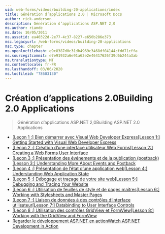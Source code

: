 ```yaml
---
uid: web-forms/videos/building-20-applications/index
title: Génération d’applications 2,0 | Microsoft Docs
author: rick-anderson
description: Génération d’applications ASP.NET 2,0
ms.author: riande
ms.date: 10/05/2011
ms.assetid: ea40322d-2e77-4c37-8227-e650b286e373
msc.legacyurl: /web-forms/videos/building-20-applications
msc.type: chapter
ms.openlocfilehash: e9c8387d0c31db4969c3468df04144cfdd71cffa
ms.sourcegitcommit: e7e91932a6e91a63e2e46417626f39d6b244a3ab
ms.translationtype: MT
ms.contentlocale: fr-FR
ms.lasthandoff: 03/06/2020
ms.locfileid: "78603130"
---
```

# <a name="building-20-applications"></a><span data-ttu-id="63691-103">Création d’applications 2.0</span><span class="sxs-lookup"><span data-stu-id="63691-103">Building 2.0 Applications</span></span>

> <span data-ttu-id="63691-104">Génération d’applications ASP.NET 2,0</span><span class="sxs-lookup"><span data-stu-id="63691-104">Building ASP.NET 2.0 Applications</span></span>

- <span data-ttu-id="63691-105">[[Leçon 1 :] Bien démarrer avec Visual Web Developer Express](lesson-1-getting-started-with-visual-web-developer-express.md)</span><span class="sxs-lookup"><span data-stu-id="63691-105">[[Lesson 1:] Getting Started with Visual Web Developer Express](lesson-1-getting-started-with-visual-web-developer-express.md)</span></span>
- <span data-ttu-id="63691-106">[[Leçon 2 :] Création d’une interface utilisateur Web Forms](lesson-2-creating-a-web-forms-user-interface.md)</span><span class="sxs-lookup"><span data-stu-id="63691-106">[[Lesson 2:] Creating a Web Forms User Interface](lesson-2-creating-a-web-forms-user-interface.md)</span></span>
- <span data-ttu-id="63691-107">[[Leçon 3 :] Présentation des événements et de la publication (postback)](lesson-3-understanding-more-about-events-and-postback.md)</span><span class="sxs-lookup"><span data-stu-id="63691-107">[[Lesson 3:] Understanding More About Events and Postback](lesson-3-understanding-more-about-events-and-postback.md)</span></span>
- <span data-ttu-id="63691-108">[[Leçon 4 :] Présentation de l’état d’une application web](lesson-4-understanding-web-application-state.md)</span><span class="sxs-lookup"><span data-stu-id="63691-108">[[Lesson 4:] Understanding Web Application State](lesson-4-understanding-web-application-state.md)</span></span>
- <span data-ttu-id="63691-109">[[Leçon 5 :] Débogage et traçage de votre site web](lesson-5-debugging-and-tracing-your-website.md)</span><span class="sxs-lookup"><span data-stu-id="63691-109">[[Lesson 5:] Debugging and Tracing Your Website](lesson-5-debugging-and-tracing-your-website.md)</span></span>
- <span data-ttu-id="63691-110">[[Leçon 6 :] Utilisation de feuilles de style et de pages maîtres](lesson-6-working-with-stylesheets-and-master-pages.md)</span><span class="sxs-lookup"><span data-stu-id="63691-110">[[Lesson 6:] Working with Stylesheets and Master Pages](lesson-6-working-with-stylesheets-and-master-pages.md)</span></span>
- <span data-ttu-id="63691-111">[[Leçon 7 :] Liaison de données à des contrôles d’interface utilisateur](lesson-7-databinding-to-user-interface-controls.md)</span><span class="sxs-lookup"><span data-stu-id="63691-111">[[Lesson 7:] Databinding to User Interface Controls](lesson-7-databinding-to-user-interface-controls.md)</span></span>
- <span data-ttu-id="63691-112">[[Leçon 8 :] Utilisation des contrôles GridView et FormView](lesson-8-working-with-the-gridview-and-formview.md)</span><span class="sxs-lookup"><span data-stu-id="63691-112">[[Lesson 8:] Working with the GridView and FormView](lesson-8-working-with-the-gridview-and-formview.md)</span></span>
- [<span data-ttu-id="63691-113">Regarder le développement ASP.NET en action</span><span class="sxs-lookup"><span data-stu-id="63691-113">Watch ASP.NET Development in Action</span></span>](watch-aspnet-development-in-action.md)
